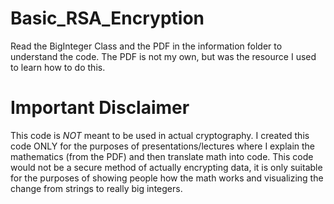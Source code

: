 # Basic_RSA_Encryption
Read the BigInteger Class and the PDF in the information folder to understand the code. The PDF is not my own, but was the resource I used to learn how to do this.

# Important Disclaimer
This code is *NOT* meant to be used in actual cryptography. I created this code ONLY for the purposes of presentations/lectures where I
explain the mathematics (from the PDF) and then translate math into code. This code would not be a secure method of actually encrypting data,
it is only suitable for the purposes of showing people how the math works and visualizing the change from strings to really big integers.
